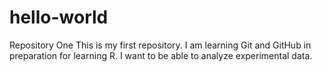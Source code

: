 # hello-world
Repository One
This is my first repository. I am learning Git and GitHub in preparation for learning R. I want to be able to analyze experimental data.
